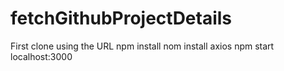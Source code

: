 # fetchGithubProjectDetails

First clone using the URL
npm install nom install axios
npm start
localhost:3000
